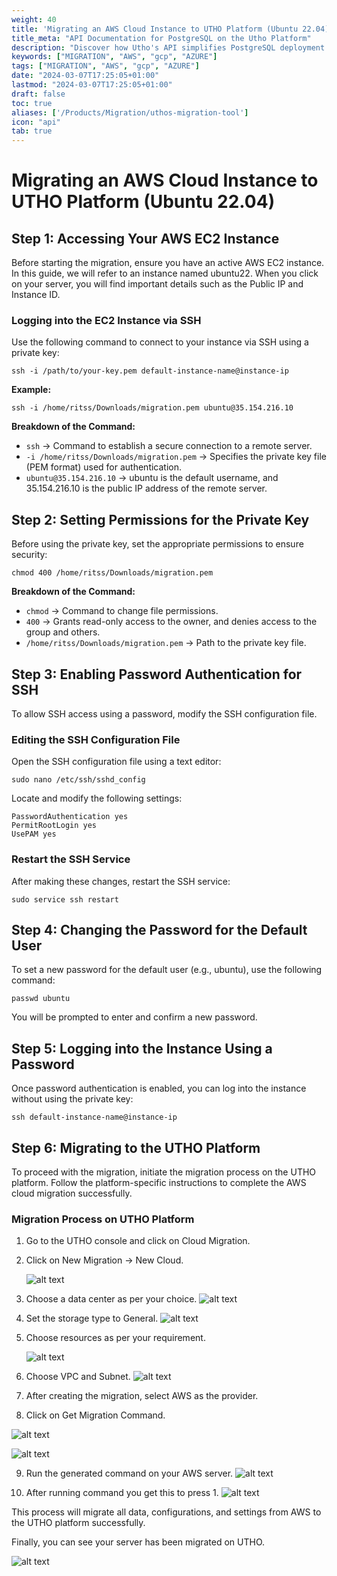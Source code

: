 ```yaml
---
weight: 40
title: 'Migrating an AWS Cloud Instance to UTHO Platform (Ubuntu 22.04)'
title_meta: "API Documentation for PostgreSQL on the Utho Platform"
description: "Discover how Utho's API simplifies PostgreSQL deployment and management, allowing you to integrate seamlessly with your cloud infrastructure."
keywords: ["MIGRATION", "AWS", "gcp", "AZURE"]
tags: ["MIGRATION", "AWS", "gcp", "AZURE"]
date: "2024-03-07T17:25:05+01:00"
lastmod: "2024-03-07T17:25:05+01:00"
draft: false
toc: true
aliases: ['/Products/Migration/uthos-migration-tool']
icon: "api"
tab: true
---
```


# Migrating an AWS Cloud Instance to UTHO Platform (Ubuntu 22.04)

## Step 1: Accessing Your AWS EC2 Instance

Before starting the migration, ensure you have an active AWS EC2 instance. In this guide, we will refer to an instance named ubuntu22. When you click on your server, you will find important details such as the Public IP and Instance ID.

### Logging into the EC2 Instance via SSH

Use the following command to connect to your instance via SSH using a private key:

```
ssh -i /path/to/your-key.pem default-instance-name@instance-ip
```

**Example:**
```
ssh -i /home/ritss/Downloads/migration.pem ubuntu@35.154.216.10
```

**Breakdown of the Command:**
* `ssh` → Command to establish a secure connection to a remote server.
* `-i /home/ritss/Downloads/migration.pem` → Specifies the private key file (PEM format) used for authentication.
* `ubuntu@35.154.216.10` → ubuntu is the default username, and 35.154.216.10 is the public IP address of the remote server.

## Step 2: Setting Permissions for the Private Key

Before using the private key, set the appropriate permissions to ensure security:

```
chmod 400 /home/ritss/Downloads/migration.pem
```

**Breakdown of the Command:**
* `chmod` → Command to change file permissions.
* `400` → Grants read-only access to the owner, and denies access to the group and others.
* `/home/ritss/Downloads/migration.pem` → Path to the private key file.

## Step 3: Enabling Password Authentication for SSH

To allow SSH access using a password, modify the SSH configuration file.

### Editing the SSH Configuration File

Open the SSH configuration file using a text editor:

```
sudo nano /etc/ssh/sshd_config
```

Locate and modify the following settings:
```
PasswordAuthentication yes
PermitRootLogin yes
UsePAM yes
```

### Restart the SSH Service

After making these changes, restart the SSH service:

```
sudo service ssh restart
```

## Step 4: Changing the Password for the Default User

To set a new password for the default user (e.g., ubuntu), use the following command:

```
passwd ubuntu
```

You will be prompted to enter and confirm a new password.

## Step 5: Logging into the Instance Using a Password

Once password authentication is enabled, you can log into the instance without using the private key:

```
ssh default-instance-name@instance-ip
```

## Step 6: Migrating to the UTHO Platform

To proceed with the migration, initiate the migration process on the UTHO platform. Follow the platform-specific instructions to complete the AWS cloud migration successfully.

### Migration Process on UTHO Platform

1. Go to the UTHO console and click on Cloud Migration.
2. Click on New Migration → New Cloud.

    ![alt text](<images/Screenshot from 2025-03-18 18-14-13.png>)

3. Choose a data center as per your choice.
![alt text](<images/Screenshot from 2025-03-18 18-12-45.png>)


4. Set the storage type to General.
![alt text](<images/Screenshot from 2025-03-18 18-15-55.png>)


5. Choose resources as per your requirement.

   ![alt text](<images/Screenshot from 2025-03-18 18-16-39.png>)

6.  Choose  VPC and Subnet.
![alt text](<images/Screenshot from 2025-03-18 18-17-29.png>)


7. After creating the migration, select AWS as the provider.

8. Click on Get Migration Command.

![alt text](<images/Screenshot from 2025-03-19 10-09-19.png>)


![alt text](<images/Screenshot from 2025-03-19 10-17-45.png>)

9. Run the generated command on your AWS server.
![alt text](<images/Screenshot from 2025-03-19 10-36-33.png>)

10. After running command you get this to press 1.
![alt text](<images/Screenshot from 2025-03-19 10-48-02.png>)

This process will migrate all data, configurations, and settings from AWS to the UTHO platform successfully.

Finally, you can see your server has been migrated on UTHO.

![alt text](<images/Screenshot from 2025-03-19 10-49-13.png>)


